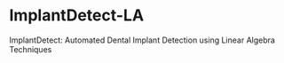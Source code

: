# ImplantDetect-LA
ImplantDetect: Automated Dental Implant Detection using Linear Algebra Techniques
